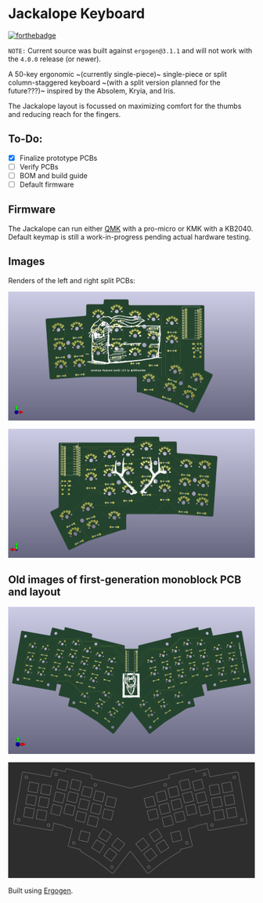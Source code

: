 # Jackalope Keyboard
[![forthebadge](https://forthebadge.com/images/badges/contains-technical-debt.svg)](https://forthebadge.com)

`NOTE:` Current source was built against `ergogen@3.1.1` and will not work with the `4.0.0` release (or newer).

A 50-key ergonomic ~(currently single-piece)~ single-piece or split column-staggered keyboard ~(with a split version planned for the future???)~ inspired by the Absolem, Kryia, and Iris.

The Jackalope layout is focussed on maximizing comfort for the thumbs and reducing reach for the fingers.

## To-Do:
- [x] Finalize prototype PCBs
- [ ] Verify PCBs
- [ ] BOM and build guide
- [ ] Default firmware

## Firmware
The Jackalope can run either [QMK](https://github.com/HBBisenieks/qmk_firmware/tree/jackalope_boards/keyboards/jackalope) 
with a pro-micro or KMK with a KB2040. Default keymap is still a work-in-progress pending 
actual hardware testing.

## Images
Renders of the left and right split PCBs:

![3D render of a split keyboard PCB. The board is shaped vaguely like the state of Vermont on its side. There is a drawing of a rabbit in a box printed on the board.](images/jackalope_split_v2_0.png)

![3D render of a split keyboard PCB. The board is shaped vaguely like the state of New Hampshire on its side. There is a drawing of a pair of antlers printed on the board.](images/jackalope_split_v2_0_right.png)

## Old images of first-generation monoblock PCB and layout
![3D render of a keyboard pcb. The board is vaguely bat-shaped and has 6 columns of 3 keys plus and inner column of 2 keys above a 5-key thumb cluster on either side of the board, with space for a microcontroller in the center](images/jackalope_unibody.png)

![Image of v0.1 plate with screw holes for a 3d-printed case](images/jackalope_3d_plate.png)

Built using [Ergogen](https://ergogen.xyz/#).
